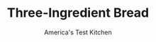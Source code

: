 ---
layout: ../../layouts/MarkdownPostLayout.astro
title: Three-Ingredient Bread
author: America's Test Kitchen
pubDate: 2023-03-15
description: "Using self-rising flour kept this bread’s ingredient list short. Self-rising flour already has salt and leavener mixed into a low-protein flour, so all we had to do was add a bit of sugar to balance the tanginess of the mild lager."
image_url: https://res.cloudinary.com/hksqkdlah/image/upload/ar_1:1,c_fill,dpr_2.0,f_auto,fl_lossy.progressive.strip_profile,g_faces:auto,q_auto:low,w_344/33614_sfs-heirloom-3-ingredient-bread-14
tags: ["Desserts or Baked Goods","Breads"]
calories: 1721
protein: 5
carbohydrates: 43
fats: 
fiber: 1
ingredients: ["3 cups (14 1/4 ounces), self-rising flour","3 tablespoons, sugar","1 (12-ounce) bottle mild, lager, such as Budweiser"]
serves: 8
time: "1 hour, plus 2 hours cooling"
instructions: ["Adjust oven rack to middle position and heat oven to 400 degrees. Grease 8 1/2 by 4 1/2-inch nonstick loaf pan.","Stir flour and sugar together in large bowl. Stir in beer and mix until smooth dough forms. Transfer dough to prepared pan. Bake until toothpick inserted in center of loaf comes out with no crumbs attached and top is light golden brown, 35 to 40 minutes.","Transfer pan to wire rack and let cool for 5 minutes. Remove loaf from pan and let cool completely on rack. Serve."]
nutrition: ["74 mg Potassium","306 mg Phosphorus","172 mg Calcium","2 mg Iron","12 mg Magnesium","604 mg Sodium","3 mg Niacin (B3)","1 g Fiber","79 µg Folic acid","21 µg Folate (food)","4 g Sugars","44 g Water","43 g Carbs","157 µg Folate equivalent (total)","5 g Protein","215 kcal Energy","4 g Sugars, added","1721 calories"]
notes: "Do not substitute all-purpose flour for the self-rising flour, or your bread won’t rise."
---